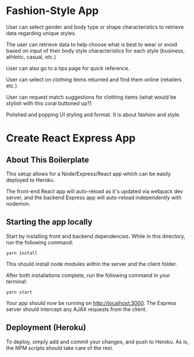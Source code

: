 # Fashion-Style App

User can select gender and body type or shape characteristics to retrieve data regarding unique styles.

The user can retrieve data to help choose what is best to wear or avoid based on input of their body style characteristics for each style (business, athletic, casual, etc.)

User can also go to a tips page for quick reference.

User can select on clothing items returned and find them online (retailers etc.)

User can request match suggestions for clothing items (what would be stylish with this coral buttoned up?)

Polished and popping UI styling and format. It is about fashion and style.


# Create React Express App

## About This Boilerplate

This setup allows for a Node/Express/React app which can be easily deployed to Heroku.

The front-end React app will auto-reload as it's updated via webpack dev server, and the backend Express app will auto-reload independently with nodemon.

## Starting the app locally

Start by installing front and backend dependencies. While in this directory, run the following command:

```
yarn install
```

This should install node modules within the server and the client folder.

After both installations complete, run the following command in your terminal:

```
yarn start
```

Your app should now be running on <http://localhost:3000>. The Express server should intercept any AJAX requests from the client.

## Deployment (Heroku)

To deploy, simply add and commit your changes, and push to Heroku. As is, the NPM scripts should take care of the rest.
